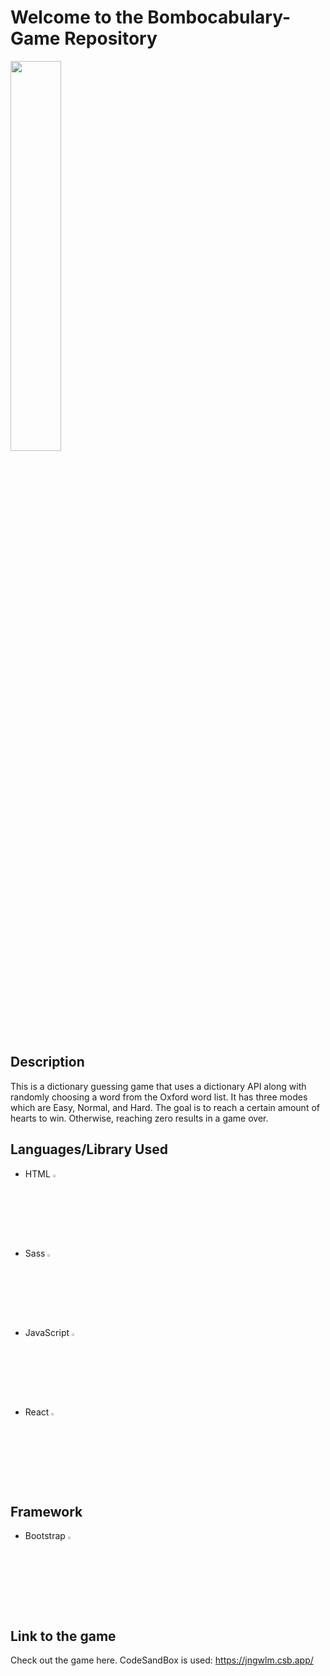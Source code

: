# Welcome to the Bombocabulary-Game Repository
<img src="https://github.com/FrancisTR/Bombocabulary-Game/assets/123771828/2907f075-6b2d-4544-a216-b6e53ccb3e3c" width="40%" />



## Description
This is a dictionary guessing game that uses a dictionary API along with randomly choosing a word from the Oxford word list. It has three modes which are Easy, Normal, and Hard. The goal is to reach a certain amount of hearts to win. Otherwise, reaching zero results in a game over.



## Languages/Library Used
- HTML <img width="3%" src="https://github.com/FrancisTR/FrancisTR.github.io/assets/123771828/6e8fc77f-c210-45fe-abd4-004b65d604f5" />
- Sass <img width="3%" src="https://github.com/FrancisTR/Bombocabulary-Game/assets/123771828/26d9a632-397d-49f2-b66d-bb586d440fdd" />
- JavaScript <img width="3%" src="https://github.com/FrancisTR/FrancisTR.github.io/assets/123771828/2b5d47bd-8414-4ef5-a390-0e54903c17a6" />
- React <img width="3%" src="https://github.com/FrancisTR/Bombocabulary-Game/assets/123771828/ac3c4bcd-a0af-4187-a2e9-427598f9306a" />

## Framework
- Bootstrap <img width="3%" src="https://github.com/FrancisTR/FrancisTR/assets/123771828/3ad2e079-89ac-4e91-9daa-61b565ead8c1" />



## Link to the game
Check out the game here. CodeSandBox is used: https://jngwlm.csb.app/

